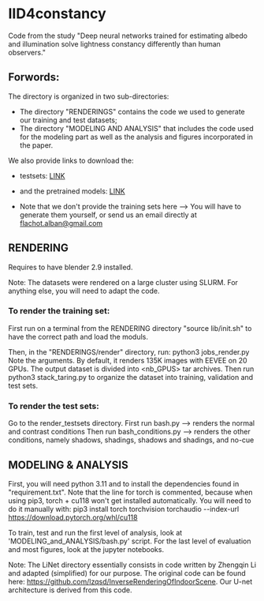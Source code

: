 # IID4constancy
Code from the study "Deep neural networks trained for estimating albedo and illumination solve lightness constancy differently than human observers."

## Forwords:

The directory is organized in two sub-directories: 
 - The directory "RENDERINGS" contains the code we used to generate our training and test datasets; 
 - The directory "MODELING AND ANALYSIS" that includes the code used for the modeling part as well as the analysis and figures incorporated in the paper.

We also provide links to download the:
 - testsets: [LINK](https://www.dropbox.com/scl/fo/yb360ltk2llhyzvhzu7bj/ALmepfhRmdUinTKEZ5rrRKk?rlkey=matwof0s7ew9ei9udk7l8raxb&st=0zz49pim&dl=0)
 - and the pretrained models: [LINK](https://www.dropbox.com/scl/fo/fxl7486bp8b2py5nbv3lw/AKRNDf1pVEOJu45nl0JMt7s?rlkey=ftgr9y2h7hndjw1xifo5jzh8n&st=l7paaw7s&dl=0)

 - Note that we don't provide the training sets here --> You will have to generate them yourself, or send us an email directly at flachot.alban@gmail.com

## RENDERING

Requires to have blender 2.9 installed.

Note: The datasets were rendered on a large cluster using SLURM.
For anything else, you will need to adapt the code.

### To render the training set:

First run on a terminal from the RENDERING directory "source lib/init.sh" to have the correct path and load the moduls.

Then, in the "RENDERINGS/render" directory, run: python3 jobs_render.py
Note the arguments. By default, it renders 135K images with EEVEE on 20 GPUs. The output dataset is divided into <nb_GPUS> tar archives.
Then run python3 stack_taring.py to organize the dataset into training, validation and test sets.

### To render the test sets:

Go to the render_testsets directory.
First run bash.py --> renders the normal and contrast conditions
Then run bash_conditions.py --> renders the other conditions, namely shadows, shadings, shadows and shadings, and no-cue


## MODELING & ANALYSIS

First, you will need python 3.11 and to install the dependencies found in "requirement.txt". 
Note that the line for torch is commented, because when using pip3, torch + cu118 won't get installed automatically. You will need to do it manually with: pip3 install torch torchvision torchaudio --index-url https://download.pytorch.org/whl/cu118

To train, test and run the first level of analysis, look at 'MODELING_and_ANALYSIS/bash.py' script.
For the last level of evaluation and most figures, look at the jupyter notebooks.

Note: The LiNet directory essentially consists in code written by Zhengqin Li and adapted (simplified) for our purpose. The original code can be found here: https://github.com/lzqsd/InverseRenderingOfIndoorScene. Our U-net architecture is derived from this code.


